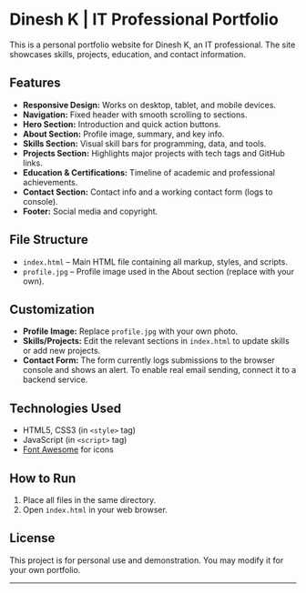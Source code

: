 # Dinesh K | IT Professional Portfolio

This is a personal portfolio website for Dinesh K, an IT professional. The site showcases skills, projects, education, and contact information.

## Features

- **Responsive Design:** Works on desktop, tablet, and mobile devices.
- **Navigation:** Fixed header with smooth scrolling to sections.
- **Hero Section:** Introduction and quick action buttons.
- **About Section:** Profile image, summary, and key info.
- **Skills Section:** Visual skill bars for programming, data, and tools.
- **Projects Section:** Highlights major projects with tech tags and GitHub links.
- **Education & Certifications:** Timeline of academic and professional achievements.
- **Contact Section:** Contact info and a working contact form (logs to console).
- **Footer:** Social media and copyright.

## File Structure

- `index.html` – Main HTML file containing all markup, styles, and scripts.
- `profile.jpg` – Profile image used in the About section (replace with your own).

## Customization

- **Profile Image:** Replace `profile.jpg` with your own photo.
- **Skills/Projects:** Edit the relevant sections in `index.html` to update skills or add new projects.
- **Contact Form:** The form currently logs submissions to the browser console and shows an alert. To enable real email sending, connect it to a backend service.

## Technologies Used

- HTML5, CSS3 (in `<style>` tag)
- JavaScript (in `<script>` tag)
- [Font Awesome](https://cdnjs.cloudflare.com/ajax/libs/font-awesome/6.4.0/css/all.min.css) for icons

## How to Run

1. Place all files in the same directory.
2. Open `index.html` in your web browser.

## License

This project is for personal use and demonstration. You may modify it for your own portfolio.

---

